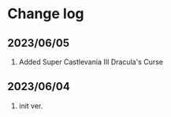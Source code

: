 # Change log

## 2023/06/05
1. Added Super Castlevania III Dracula's Curse

## 2023/06/04
1. init ver.


